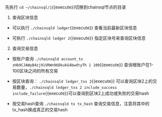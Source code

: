 
先执行 `cd ~/chainsql/1`{{execute}}切换到chainsql节点的目录

1. 查询区块信息
- 可以执行 `./chainsqld ledger`{{execute}} 查看当前最新区块信息

- 可执行 `./chainsqld ledger 2`{{execute}} 指定区块号来查询区块信息

2. 查询交易信息
- 按账户查询 `./chainsqld account_tx zHb9CJAWyB4zj91VRWn96DkukG4bwdtyTh 1 100`{{execute}} 查询根账户在1-100区块之间的所有交易

- 按区块查询： `./chainsqld ledger_txs 2`{{execute}} 可以查询区块2上的交易数量，`./chainsqld ledger_txs 2 include_success include_failure`{{execute}}可以查询到区块2上成功或失败的交易hash

- 按交易hash查询 `./chainsqld tx tx_hash` 查询交易信息，注意将其中的tx_hash换成真正的交易hash